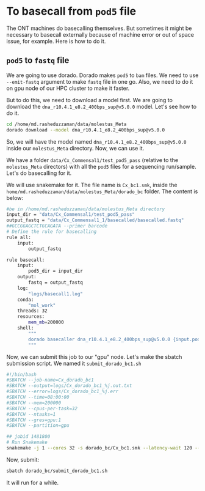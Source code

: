 # To basecall from `pod5` file
The ONT machines do basecalling themselves. But sometimes it might be necessary to basecall externally because of machine error or out of space issue, for example. Here is how to do it.

## `pod5` to `fastq` file
We are going to use dorado. Dorado makes `pod5` to `bam` files. We need to use `--emit-fastq` argument to make `fastq` file in one go. Also, we need to do it on gpu node of our HPC cluster to make it faster.

But to do this, we need to download a model first. We are going to download the `dna_r10.4.1_e8.2_400bps_sup@v5.0.0` model. Let's see how to do it.
```bash
cd /home/md.rasheduzzaman/data/molestus_Meta
dorado download --model dna_r10.4.1_e8.2_400bps_sup@v5.0.0
```
So, we will have the model named `dna_r10.4.1_e8.2_400bps_sup@v5.0.0` inside our `molestus_Meta` directory. Now, we can use it.

We have a folder `data/Cx_Commensal1/test_pod5_pass` (relative to the `molestus_Meta` directors) with all the `pod5` files for a sequencing run/sample. Let's do basecalling for it.

We will use snakemake for it. The file name is `Cx_bc1.smk`, inside the `home/md.rasheduzzaman/data/molestus_Meta/dorado_bc` folder. The content is below:
```bash
#be in /home/md.rasheduzzaman/data/molestus_Meta directory
input_dir = "data/Cx_Commensal1/test_pod5_pass"
output_fastq = "data/Cx_Commensal1_1/basecalled/basecalled.fastq"
##GCCGGAGCTCTGCAGATA --primer barcode
# Define the rule for basecalling
rule all:
    input:
        output_fastq

rule basecall:
    input:
        pod5_dir = input_dir
    output:
        fastq = output_fastq
    log:
        "logs/basecall1.log"
    conda:
        "mol_work"
    threads: 32
    resources:
        mem_mb=200000
    shell:
        """
        dorado basecaller dna_r10.4.1_e8.2_400bps_sup@v5.0.0 {input.pod5_dir} --device cuda:0 --emit-fastq > {output.fastq} 2> {log}
        """
```
Now, we can submit this job to our "gpu" node. Let's make the sbatch submission script. We named it `submit_dorado_bc1.sh`
```bash
#!/bin/bash
#SBATCH --job-name=Cx_dorado_bc1
#SBATCH --output=logs/Cx_dorado_bc1_%j.out.txt
#SBATCH --error=logs/Cx_dorado_bc1_%j.err
#SBATCH --time=08:00:00
#SBATCH --mem=200000
#SBATCH --cpus-per-task=32
#SBATCH --ntasks=1
#SBATCH --gres=gpu:1
#SBATCH --partition=gpu

## jobid 1481800
# Run Snakemake
snakemake -j 1 --cores 32 -s dorado_bc/Cx_bc1.smk --latency-wait 120 --rerun-incomplete
```
Now, submit:
```bash
sbatch dorado_bc/submit_dorado_bc1.sh
```
It will run for a while.